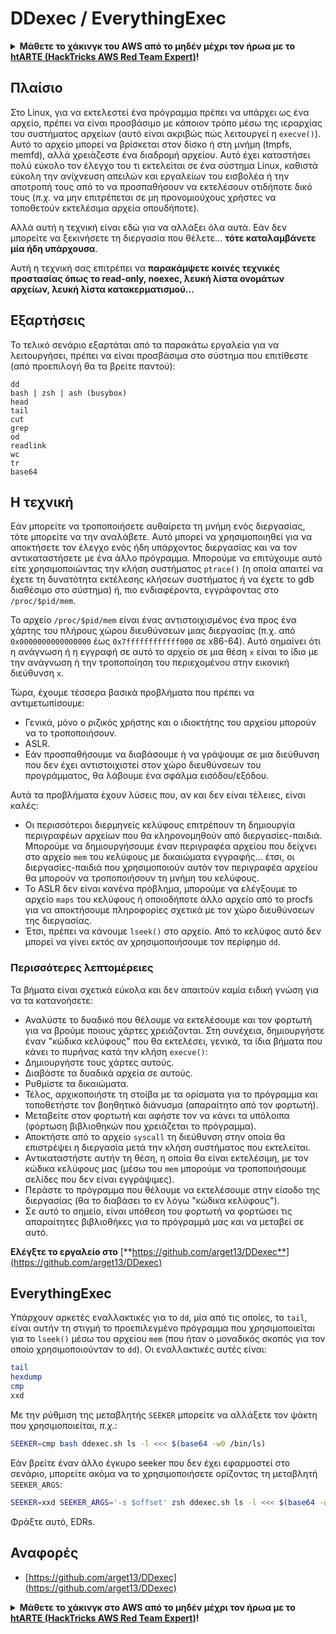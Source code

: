 # DDexec / EverythingExec

<details>

<summary><strong>Μάθετε το χάκινγκ του AWS από το μηδέν μέχρι τον ήρωα με το</strong> <a href="https://training.hacktricks.xyz/courses/arte"><strong>htARTE (HackTricks AWS Red Team Expert)</strong></a><strong>!</strong></summary>

Άλλοι τρόποι για να υποστηρίξετε το HackTricks:

* Εάν θέλετε να δείτε την **εταιρεία σας να διαφημίζεται στο HackTricks** ή να **κατεβάσετε το HackTricks σε μορφή PDF** ελέγξτε τα [**ΣΧΕΔΙΑ ΣΥΝΔΡΟΜΗΣ**](https://github.com/sponsors/carlospolop)!
* Αποκτήστε το [**επίσημο PEASS & HackTricks swag**](https://peass.creator-spring.com)
* Ανακαλύψτε [**την Οικογένεια PEASS**](https://opensea.io/collection/the-peass-family), τη συλλογή μας από αποκλειστικά [**NFTs**](https://opensea.io/collection/the-peass-family)
* **Εγγραφείτε στη** 💬 [**ομάδα Discord**](https://discord.gg/hRep4RUj7f) ή στη [**ομάδα telegram**](https://t.me/peass) ή **ακολουθήστε** μας στο **Twitter** 🐦 [**@hacktricks_live**](https://twitter.com/hacktricks_live)**.**
* **Μοιραστείτε τα χάκινγκ κόλπα σας υποβάλλοντας PRs στα** [**HackTricks**](https://github.com/carlospolop/hacktricks) και [**HackTricks Cloud**](https://github.com/carlospolop/hacktricks-cloud) αποθετήρια του github.

</details>

## Πλαίσιο

Στο Linux, για να εκτελεστεί ένα πρόγραμμα πρέπει να υπάρχει ως ένα αρχείο, πρέπει να είναι προσβάσιμο με κάποιον τρόπο μέσω της ιεραρχίας του συστήματος αρχείων (αυτό είναι ακριβώς πώς λειτουργεί η `execve()`). Αυτό το αρχείο μπορεί να βρίσκεται στον δίσκο ή στη μνήμη (tmpfs, memfd), αλλά χρειάζεστε ένα διαδρομή αρχείου. Αυτό έχει καταστήσει πολύ εύκολο τον έλεγχο του τι εκτελείται σε ένα σύστημα Linux, καθιστά εύκολη την ανίχνευση απειλών και εργαλείων του εισβολέα ή την αποτροπή τους από το να προσπαθήσουν να εκτελέσουν οτιδήποτε δικό τους (_π.χ._ να μην επιτρέπεται σε μη προνομιούχους χρήστες να τοποθετούν εκτελέσιμα αρχεία οπουδήποτε).

Αλλά αυτή η τεχνική είναι εδώ για να αλλάξει όλα αυτά. Εάν δεν μπορείτε να ξεκινήσετε τη διεργασία που θέλετε... **τότε καταλαμβάνετε μία ήδη υπάρχουσα**.

Αυτή η τεχνική σας επιτρέπει να **παρακάμψετε κοινές τεχνικές προστασίας όπως το read-only, noexec, λευκή λίστα ονομάτων αρχείων, λευκή λίστα κατακερματισμού...**

## Εξαρτήσεις

Το τελικό σενάριο εξαρτάται από τα παρακάτω εργαλεία για να λειτουργήσει, πρέπει να είναι προσβάσιμα στο σύστημα που επιτίθεστε (από προεπιλογή θα τα βρείτε παντού):
```
dd
bash | zsh | ash (busybox)
head
tail
cut
grep
od
readlink
wc
tr
base64
```
## Η τεχνική

Εάν μπορείτε να τροποποιήσετε αυθαίρετα τη μνήμη ενός διεργασίας, τότε μπορείτε να την αναλάβετε. Αυτό μπορεί να χρησιμοποιηθεί για να αποκτήσετε τον έλεγχο ενός ήδη υπάρχοντος διεργασίας και να τον αντικαταστήσετε με ένα άλλο πρόγραμμα. Μπορούμε να επιτύχουμε αυτό είτε χρησιμοποιώντας την κλήση συστήματος `ptrace()` (η οποία απαιτεί να έχετε τη δυνατότητα εκτέλεσης κλήσεων συστήματος ή να έχετε το gdb διαθέσιμο στο σύστημα) ή, πιο ενδιαφέροντα, εγγράφοντας στο `/proc/$pid/mem`.

Το αρχείο `/proc/$pid/mem` είναι ένας αντιστοιχισμένος ένα προς ένα χάρτης του πλήρους χώρου διευθύνσεων μιας διεργασίας (π.χ. από `0x0000000000000000` έως `0x7ffffffffffff000` σε x86-64). Αυτό σημαίνει ότι η ανάγνωση ή η εγγραφή σε αυτό το αρχείο σε μια θέση `x` είναι το ίδιο με την ανάγνωση ή την τροποποίηση του περιεχομένου στην εικονική διεύθυνση `x`.

Τώρα, έχουμε τέσσερα βασικά προβλήματα που πρέπει να αντιμετωπίσουμε:

* Γενικά, μόνο ο ριζικός χρήστης και ο ιδιοκτήτης του αρχείου μπορούν να το τροποποιήσουν.
* ASLR.
* Εάν προσπαθήσουμε να διαβάσουμε ή να γράψουμε σε μια διεύθυνση που δεν έχει αντιστοιχιστεί στον χώρο διευθύνσεων του προγράμματος, θα λάβουμε ένα σφάλμα εισόδου/εξόδου.

Αυτά τα προβλήματα έχουν λύσεις που, αν και δεν είναι τέλειες, είναι καλές:

* Οι περισσότεροι διερμηνείς κελύφους επιτρέπουν τη δημιουργία περιγραφέων αρχείων που θα κληρονομηθούν από διεργασίες-παιδιά. Μπορούμε να δημιουργήσουμε έναν περιγραφέα αρχείου που δείχνει στο αρχείο `mem` του κελύφους με δικαιώματα εγγραφής... έτσι, οι διεργασίες-παιδιά που χρησιμοποιούν αυτόν τον περιγραφέα αρχείου θα μπορούν να τροποποιήσουν τη μνήμη του κελύφους.
* Το ASLR δεν είναι κανένα πρόβλημα, μπορούμε να ελέγξουμε το αρχείο `maps` του κελύφους ή οποιοδήποτε άλλο αρχείο από το procfs για να αποκτήσουμε πληροφορίες σχετικά με τον χώρο διευθύνσεων της διεργασίας.
* Έτσι, πρέπει να κάνουμε `lseek()` στο αρχείο. Από το κελύφος αυτό δεν μπορεί να γίνει εκτός αν χρησιμοποιήσουμε τον περίφημο `dd`.

### Περισσότερες λεπτομέρειες

Τα βήματα είναι σχετικά εύκολα και δεν απαιτούν καμία ειδική γνώση για να τα κατανοήσετε:

* Αναλύστε το δυαδικό που θέλουμε να εκτελέσουμε και τον φορτωτή για να βρούμε ποιους χάρτες χρειάζονται. Στη συνέχεια, δημιουργήστε έναν "κώδικα κελύφους" που θα εκτελέσει, γενικά, τα ίδια βήματα που κάνει το πυρήνας κατά την κλήση `execve()`:
* Δημιουργήστε τους χάρτες αυτούς.
* Διαβάστε τα δυαδικά αρχεία σε αυτούς.
* Ρυθμίστε τα δικαιώματα.
* Τέλος, αρχικοποιήστε τη στοίβα με τα ορίσματα για το πρόγραμμα και τοποθετήστε τον βοηθητικό διάνυσμα (απαραίτητο από τον φορτωτή).
* Μεταβείτε στον φορτωτή και αφήστε τον να κάνει τα υπόλοιπα (φόρτωση βιβλιοθηκών που χρειάζεται το πρόγραμμα).
* Αποκτήστε από το αρχείο `syscall` τη διεύθυνση στην οποία θα επιστρέψει η διεργασία μετά την κλήση συστήματος που εκτελείται.
* Αντικαταστήστε αυτήν τη θέση, η οποία θα είναι εκτελέσιμη, με τον κώδικα κελύφους μας (μέσω του `mem` μπορούμε να τροποποιήσουμε σελίδες που δεν είναι εγγράψιμες).
* Περάστε το πρόγραμμα που θέλουμε να εκτελέσουμε στην είσοδο της διεργασίας (θα το διαβάσει το εν λόγω "κώδικα κελύφους").
* Σε αυτό το σημείο, είναι υπόθεση του φορτωτή να φορτώσει τις απαραίτητες βιβλιοθήκες για το πρόγραμμά μας και να μεταβεί σε αυτό.

**Ελέγξτε το εργαλείο στο** [**https://github.com/arget13/DDexec**](https://github.com/arget13/DDexec)

## EverythingExec

Υπάρχουν αρκετές εναλλακτικές για το `dd`, μία από τις οποίες, το `tail`, είναι αυτήν τη στιγμή το προεπιλεγμένο πρόγραμμα που χρησιμοποιείται για το `lseek()` μέσω του αρχείου `mem` (που ήταν ο μοναδικός σκοπός για τον οποίο χρησιμοποιούνταν το `dd`). Οι εναλλακτικές αυτές είναι:
```bash
tail
hexdump
cmp
xxd
```
Με την ρύθμιση της μεταβλητής `SEEKER` μπορείτε να αλλάξετε τον ψάκτη που χρησιμοποιείται, _π.χ._:
```bash
SEEKER=cmp bash ddexec.sh ls -l <<< $(base64 -w0 /bin/ls)
```
Εάν βρείτε έναν άλλο έγκυρο seeker που δεν έχει εφαρμοστεί στο σενάριο, μπορείτε ακόμα να το χρησιμοποιήσετε ορίζοντας τη μεταβλητή `SEEKER_ARGS`:
```bash
SEEKER=xxd SEEKER_ARGS='-s $offset' zsh ddexec.sh ls -l <<< $(base64 -w0 /bin/ls)
```
Φράξτε αυτό, EDRs.

## Αναφορές
* [https://github.com/arget13/DDexec](https://github.com/arget13/DDexec)

<details>

<summary><strong>Μάθετε το χάκινγκ στο AWS από το μηδέν μέχρι τον ήρωα με το</strong> <a href="https://training.hacktricks.xyz/courses/arte"><strong>htARTE (HackTricks AWS Red Team Expert)</strong></a><strong>!</strong></summary>

Άλλοι τρόποι για να υποστηρίξετε το HackTricks:

* Εάν θέλετε να δείτε την **εταιρεία σας να διαφημίζεται στο HackTricks** ή να **κατεβάσετε το HackTricks σε μορφή PDF** ελέγξτε τα [**ΠΛΑΝΑ ΣΥΝΔΡΟΜΗΣ**](https://github.com/sponsors/carlospolop)!
* Αποκτήστε το [**επίσημο PEASS & HackTricks swag**](https://peass.creator-spring.com)
* Ανακαλύψτε [**The PEASS Family**](https://opensea.io/collection/the-peass-family), τη συλλογή μας από αποκλειστικά [**NFTs**](https://opensea.io/collection/the-peass-family)
* **Εγγραφείτε στη** 💬 [**ομάδα Discord**](https://discord.gg/hRep4RUj7f) ή στη [**ομάδα telegram**](https://t.me/peass) ή **ακολουθήστε** μας στο **Twitter** 🐦 [**@hacktricks_live**](https://twitter.com/hacktricks_live)**.**
* **Μοιραστείτε τα χάκινγκ κόλπα σας υποβάλλοντας PRs στα** [**HackTricks**](https://github.com/carlospolop/hacktricks) και [**HackTricks Cloud**](https://github.com/carlospolop/hacktricks-cloud) αποθετήρια του github.

</details>
